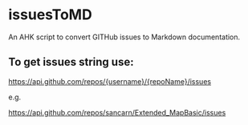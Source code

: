 # issuesToMD
An AHK script to convert GITHub issues to Markdown documentation.

## To get issues string use:

https://api.github.com/repos/{username}/{repoName}/issues

e.g.

https://api.github.com/repos/sancarn/Extended_MapBasic/issues
